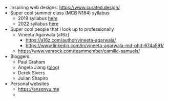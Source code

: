 - Inspiring web designs: https://www.curated.design/
- Super cool summer class (MCB N184) syllabus
	- 2019 syllabus [here](https://mcbdev.berkeley.edu/sites/mcb.berkeley.edu/files/downloads/undergrad/syllabus/MCELLBI%20N184_Oct%208%20%281%29.pdf)
	- 2022 syllabus [here](https://mcb.berkeley.edu/sites/mcb.berkeley.edu/files/downloads/undergrad/syllabus/MCELLBI%20N184%20Syllabus_2022%20%281%29.pdf)
- Super cool people that I look up to professionally
	- Vineeta Agarwala (a16z) 
		- https://a16z.com/author/vineeta-agarwala/
		- https://www.linkedin.com/in/vineeta-agarwala-md-phd-674a591/
	- https://www.venrock.com/teammember/camille-samuels/
- Bloggers
	- Paul Graham 
	- Angela Jiang ([blog](https://angelajiang.com))
	- Derek Sivers
	- Julian Shapiro
- Personal websites 
	- https://ansonyu.me
	- 